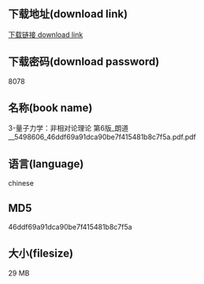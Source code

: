 ## 下载地址(download link)
[下载链接 download link](https://voluble-croquembouche-d321dc.netlify.app/?s=3-%E9%87%8F%E5%AD%90%E5%8A%9B%E5%AD%A6%EF%BC%9A%E9%9D%9E%E7%9B%B8%E5%AF%B9%E8%AE%BA%E7%90%86%E8%AE%BA+%E7%AC%AC6%E7%89%88_%E6%9C%97%E9%81%93__5498606_46ddf69a91dca90be7f415481b8c7f5a.pdf)

## 下载密码(download password)
8078

## 名称(book name)
3-量子力学：非相对论理论 第6版_朗道__5498606_46ddf69a91dca90be7f415481b8c7f5a.pdf.pdf

## 语言(language)
chinese

## MD5
46ddf69a91dca90be7f415481b8c7f5a

## 大小(filesize)
29 MB
